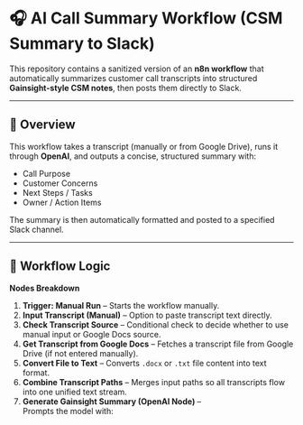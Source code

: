 # 🎧 AI Call Summary Workflow (CSM Summary to Slack)

This repository contains a sanitized version of an **n8n workflow** that automatically summarizes customer call transcripts into structured **Gainsight-style CSM notes**, then posts them directly to Slack.

---

## 🚀 Overview

This workflow takes a transcript (manually or from Google Drive), runs it through **OpenAI**, and outputs a concise, structured summary with:

- Call Purpose  
- Customer Concerns  
- Next Steps / Tasks  
- Owner / Action Items  

The summary is then automatically formatted and posted to a specified Slack channel.

---

## 🧠 Workflow Logic

**Nodes Breakdown**
1. **Trigger: Manual Run** – Starts the workflow manually.  
2. **Input Transcript (Manual)** – Option to paste transcript text directly.  
3. **Check Transcript Source** – Conditional check to decide whether to use manual input or Google Docs source.  
4. **Get Transcript from Google Docs** – Fetches a transcript file from Google Drive (if not entered manually).  
5. **Convert File to Text** – Converts `.docx` or `.txt` file content into text format.  
6. **Combine Transcript Paths** – Merges input paths so all transcripts flow into one unified text stream.  
7. **Generate Gainsight Summary (OpenAI Node)** –  
   Prompts the model with:

